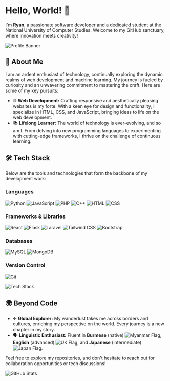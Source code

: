 # Hello, World! 👋  
I'm **Ryan**, a passionate software developer and a dedicated student at the National University of Computer Studies. Welcome to my GitHub sanctuary, where innovation meets creativity!

![Profile Banner](https://i.pinimg.com/564x/d1/35/56/d13556ec053cffc2410a682ee33436d6.jpg)

## 🌟 About Me
I am an ardent enthusiast of technology, continually exploring the dynamic realms of web development and machine learning. My journey is fueled by curiosity and an unwavering commitment to mastering the craft. Here are some of my key pursuits:

- 🌐 **Web Development:** Crafting responsive and aesthetically pleasing websites is my forte. With a keen eye for design and functionality, I specialize in HTML, CSS, and JavaScript, bringing ideas to life on the web development.
- 📚 **Lifelong Learner:** The world of technology is ever-evolving, and so am I. From delving into new programming languages to experimenting with cutting-edge frameworks, I thrive on the challenge of continuous learning.

## 🛠️ Tech Stack
Below are the tools and technologies that form the backbone of my development work:

### Languages
![Python](https://img.shields.io/badge/Python-3776AB?style=for-the-badge&logo=python&logoColor=white)
![JavaScript](https://img.shields.io/badge/JavaScript-F7DF1E?style=for-the-badge&logo=javascript&logoColor=black)
![PHP](https://img.shields.io/badge/PHP-777BB4?style=for-the-badge&logo=php&logoColor=white)
![C++](https://img.shields.io/badge/C++-00599C?style=for-the-badge&logo=cplusplus&logoColor=white)
![HTML](https://img.shields.io/badge/HTML-E34F26?style=for-the-badge&logo=html5&logoColor=white)
![CSS](https://img.shields.io/badge/CSS-1572B6?style=for-the-badge&logo=css3&logoColor=white)

### Frameworks & Libraries
![React](https://img.shields.io/badge/React-61DAFB?style=for-the-badge&logo=react&logoColor=black)
![Flask](https://img.shields.io/badge/Flask-000000?style=for-the-badge&logo=flask&logoColor=white)
![Laravel](https://img.shields.io/badge/Laravel-FF2D20?style=for-the-badge&logo=laravel&logoColor=white)
![Tailwind CSS](https://img.shields.io/badge/Tailwind%20CSS-06B6D4?style=for-the-badge&logo=tailwind-css&logoColor=white)
![Bootstrap](https://img.shields.io/badge/Bootstrap-7952B3?style=for-the-badge&logo=bootstrap&logoColor=white)

### Databases
![MySQL](https://img.shields.io/badge/MySQL-4479A1?style=for-the-badge&logo=mysql&logoColor=white)
![MongoDB](https://img.shields.io/badge/MongoDB-47A248?style=for-the-badge&logo=mongodb&logoColor=white)

### Version Control
![Git](https://img.shields.io/badge/Git-F05032?style=for-the-badge&logo=git&logoColor=white)

![Tech Stack](https://images.unsplash.com/photo-1517430816045-df4b7de9966a?ixlib=rb-1.2.1&auto=format&fit=crop&w=1350&q=80)

## 🌍 Beyond Code
- ✈ **Global Explorer:** My wanderlust takes me across borders and cultures, enriching my perspective on the world. Every journey is a new chapter in my story.
- 🗣 **Linguistic Enthusiast:** Fluent in **Burmese** (native) ![Myanmar Flag](https://img.shields.io/badge/-E9FF32?style=flat&logo=Myanmar&logoColor=black), **English** (advanced) ![UK Flag](https://img.shields.io/badge/-007FFF?style=flat&logo=United-Kingdom&logoColor=white), and **Japanese** (intermediate) ![Japan Flag](https://img.shields.io/badge/-DD0000?style=flat&logo=Japan&logoColor=white).

Feel free to explore my repositories, and don't hesitate to reach out for collaboration opportunities or tech discussions!

![GitHub Stats](https://github-readme-stats.vercel.app/api?username=Ryan-Ryan-10&show_icons=true&theme=radical)
